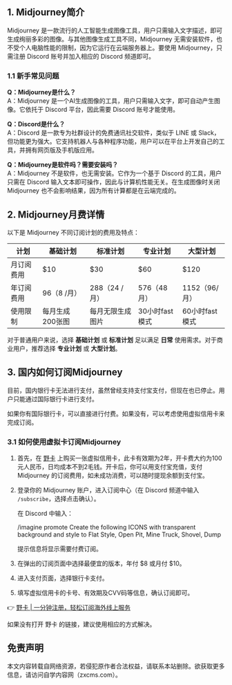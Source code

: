 ## 1. Midjourney简介

Midjourney 是一款流行的人工智能生成图像工具，用户只需输入文字描述，即可生成绚丽多彩的图像。与其他图像生成工具不同，Midjourney 无需安装软件，也不受个人电脑性能的限制，因为它运行在云端服务器上。要使用 Midjourney，只需注册 Discord 账号并加入相应的 Discord 频道即可。

### 1.1 新手常见问题

**Q：Midjourney是什么？**  
A：Midjourney 是一个AI生成图像的工具，用户只需输入文字，即可自动产生图像。它依托于 Discord 平台，因此需要 Discord 账号才能使用。

**Q：Discord是什么？**  
A：Discord 是一款专为社群设计的免费通讯社交软件，类似于 LINE 或 Slack，但功能更为强大。它支持机器人与各种程序功能，用户可以在平台上开发自己的工具，并拥有网页版及手机版应用。

**Q：Midjourney是软件吗？需要安装吗？**  
A：Midjourney 不是软件，也无需安装。它作为一个基于 Discord 的工具，用户只需在 Discord 输入文本即可操作，因此与计算机性能无关。在生成图像时关闭 Midjourney 也不会影响结果，因为所有计算都是在云端完成的。

## 2. Midjourney月费详情

以下是 Midjourney 不同订阅计划的费用及特点：

| 计划         | 基础计划       | 标准计划       | 专业计划       | 大型计划       |
|--------------|------------------|------------------|------------------|------------------|
| 月订阅费用   | $10               | $30               | $60               | $120              |
| 年订阅费用   | $96（$8 /月）     | $288（$24 /月）   | $576（$48月）    | $1152（$96/月）   |
| 使用限制     | 每月生成200张图  | 每月无限生成图片 | 30小时fast模式   | 60小时fast模式   |

对于普通用户来说，选择 **基础计划** 或 **标准计划** 足以满足 **日常** 使用需求。对于商业用户，推荐选择 **专业计划** 或 **大型计划**。

## 3. 国内如何订阅Midjourney

目前，国内银行卡无法进行支付，虽然曾经支持支付宝支付，但现在也已停止。用户只能通过国际银行卡进行支付。

如果你有国际银行卡，可以直接进行付费。如果没有，可以考虑使用虚拟信用卡来完成订阅。

### 3.1 如何使用虚拟卡订阅Midjourney

1. 首先，在 [野卡](https://bit.ly/bewildcard) 上购买一张虚拟信用卡，此卡有效期为2年，开卡费大约为100元人民币，日均成本不到2毛钱。开卡后，你可以用支付宝充值，支付 Midjourney 的订阅费用，如未成功消费，可以随时提现余额到支付宝。

2. 登录你的 Midjourney 账户，进入订阅中心（在 Discord 频道中输入 `/subscribe`，选择点击确认）。

   在 Discord 中输入：
   
   /imagine promote Create the following ICONS with transparent background and style to Flat Style, Open Pit, Mine Truck, Shovel, Dump
   

   提示信息将显示需要付费订阅。

3. 在弹出的订阅页面中选择最便宜的版本，年付 $8 或月付 $10。

4. 进入支付页面，选择银行卡支付。

5. 填写虚拟信用卡的卡号、有效期及CVV码等信息，确认订阅即可。

👉 [野卡 | 一分钟注册，轻松订阅海外线上服务](https://bit.ly/bewildcard)

如果没有打开 野卡 的链接，建议使用相应的方式解决。

## 免责声明

本文内容转载自网络资源，若侵犯原作者合法权益，请联系本站删除。欲获取更多信息，请访问自学内容网（zxcms.com）。